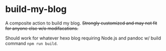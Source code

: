 # build-my-blog
A composite action to build my blog. ~~Strongly customized and may not fit for anyone else w/o modifacations.~~

Should work for whatever hexo blog requiring Node.js and pandoc w/ build command `npm run build`.
